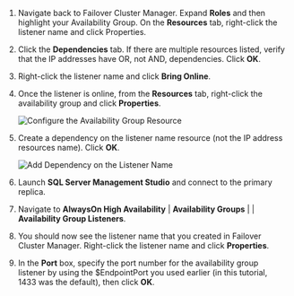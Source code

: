 1. Navigate back to Failover Cluster Manager.  Expand **Roles** and then highlight your Availability Group.  On the **Resources** tab, right-click the listener name and click Properties.
2. Click the **Dependencies** tab. If there are multiple resources listed, verify that the IP addresses have OR, not AND, dependencies.  Click **OK**.
3. Right-click the listener name and click **Bring Online**.
4. Once the listener is online, from the **Resources** tab, right-click the availability group and click **Properties**.

    ![Configure the Availability Group Resource](./media/virtual-machines-sql-server-configure-alwayson-availability-group-listener/IC678772.gif)
5. Create a dependency on the listener name resource (not the IP address resources name). Click **OK**.

    ![Add Dependency on the Listener Name](./media/virtual-machines-sql-server-configure-alwayson-availability-group-listener/IC678773.gif)
6. Launch **SQL Server Management Studio** and connect to the primary replica.
7. Navigate to **AlwaysOn High Availability** | **Availability Groups** | **<AvailabilityGroupName>** | **Availability Group Listeners**. 
8. You should now see the listener name that you created in Failover Cluster Manager. Right-click the listener name and click **Properties**.
9. In the **Port** box, specify the port number for the availability group listener by using the $EndpointPort you used earlier (in this tutorial, 1433 was the default), then click **OK**.